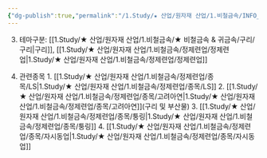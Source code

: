 ```yaml
---
{"dg-publish":true,"permalink":"/1.Study/★ 산업/원자재 산업/1.비철금속/INFO_정련,제련,광산 등/구리 정제련/","created":"2024-11-20T21:02:28.621+09:00","updated":"2025-06-03T20:07:20.345+09:00"}
---
```




3. 테마구분: [[1.Study/★ 산업/원자재 산업/1.비철금속/★ 비철금속 & 귀금속/구리/구리\|구리]], [[1.Study/★ 산업/원자재 산업/1.비철금속/정제련업/정제련업\|1.Study/★ 산업/원자재 산업/1.비철금속/정제련업/정제련업]]


1. 관련종목
		1. [[1.Study/★ 산업/원자재 산업/1.비철금속/정제련업/종목/LS\|1.Study/★ 산업/원자재 산업/1.비철금속/정제련업/종목/LS]]
		2. [[1.Study/★ 산업/원자재 산업/1.비철금속/정제련업/종목/고려아연\|1.Study/★ 산업/원자재 산업/1.비철금속/정제련업/종목/고려아연]](구리 및 부산물)
		3. [[1.Study/★ 산업/원자재 산업/1.비철금속/정제련업/종목/퉁링\|1.Study/★ 산업/원자재 산업/1.비철금속/정제련업/종목/퉁링]]
		4. [[1.Study/★ 산업/원자재 산업/1.비철금속/정제련업/종목/자시동업\|1.Study/★ 산업/원자재 산업/1.비철금속/정제련업/종목/자시동업]]